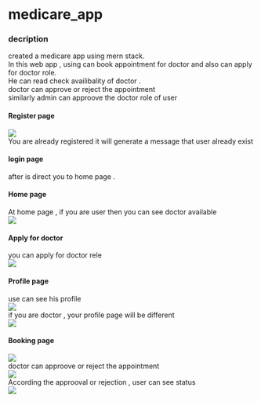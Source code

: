 <h1>medicare_app</h1>
<h3>decription</h3>
<div>
  created a medicare app using mern stack.<br>
  In this web app , using can book appointment for doctor and also can apply for doctor role.<br>
  He can read check availibality of doctor .<br>
  doctor can approve or reject the appointment <br>
  similarly admin can approove the doctor role of user
</div>

<h4>Register page</h4>
<img src = 'https://github.com/gaurv6944/medicare_app/assets/117128615/3a5a4d2e-1bb1-42e7-8fa4-b6a8599a64ff'/>

<div>You are already registered it will generate a message that user already exist</div>
<h4>login page</h4>
<img scr = 'https://github.com/gaurv6944/medicare_app/assets/117128615/ae4d25ed-4858-48ef-bbd0-b8839718cb02'
/>
<div>after is direct you to home page .<br>
  <h4>Home page</h4>
At home page , if you are user then you can see doctor available </div>
<img src = "https://github.com/gaurv6944/medicare_app/assets/117128615/6b7903e7-9386-4b29-91ca-79e3f0027fc6"
/>
<h4>Apply for doctor</h4>
<div>you can apply for doctor rele </div>
<img src = "https://github.com/gaurv6944/medicare_app/assets/117128615/23bdf347-e9ee-4919-8ea0-4512382ac1b3"
/>
<h4>Profile page </h4>
<div>use can see his profile </div>
<img src = "https://github.com/gaurv6944/medicare_app/assets/117128615/885eea2b-c1a1-4d0b-82d0-dbe38731c690
"/>
<div>if you are doctor , your profile page will be different</div>
<img src = "https://github.com/gaurv6944/medicare_app/assets/117128615/d3150896-97c1-4908-8276-916b6ec37171
"/>
<h4>Booking page </h4>
<img src = "https://github.com/gaurv6944/medicare_app/assets/117128615/caedd11c-9a2a-4efe-809b-e7c193fdb337
"/>
<div>doctor can approove or reject the appointment</div>
<img src = "!https://github.com/gaurv6944/medicare_app/assets/117128615/46ede7f1-222c-41f3-b937-0f9c292936e6
"/>
<div>According the approoval or rejection , user can see status</div>
<img src = "https://github.com/gaurv6944/medicare_app/assets/117128615/891d0d6a-081a-4e02-8186-c18ebd9c44b8
"/>

